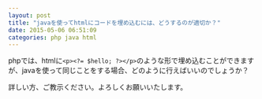 ```yaml
---
layout: post
title: "javaを使ってhtmlにコードを埋め込むには、どうするのが適切か？"
date: 2015-05-06 06:51:09
categories: php java html
---
```

<p>phpでは、htmlに<code>&lt;p&gt;&lt;?= $hello; ?&gt;&lt;/p&gt;</code>のような形で埋め込むことができますが、javaを使って同じことをする場合、どのように行えばいいのでしょうか？</p>

<p>詳しい方、ご教示ください。よろしくお願いいたします。</p>
